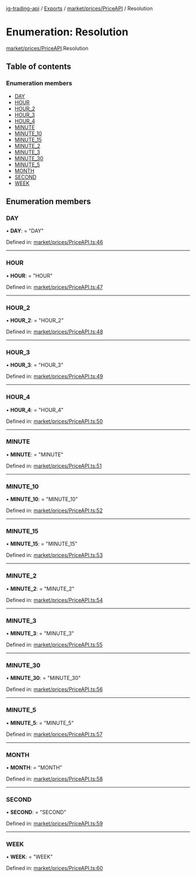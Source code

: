 [ig-trading-api](../README.md) / [Exports](../modules.md) / [market/prices/PriceAPI](../modules/market_prices_priceapi.md) / Resolution

# Enumeration: Resolution

[market/prices/PriceAPI](../modules/market_prices_priceapi.md).Resolution

## Table of contents

### Enumeration members

- [DAY](market_prices_priceapi.resolution.md#day)
- [HOUR](market_prices_priceapi.resolution.md#hour)
- [HOUR_2](market_prices_priceapi.resolution.md#hour_2)
- [HOUR_3](market_prices_priceapi.resolution.md#hour_3)
- [HOUR_4](market_prices_priceapi.resolution.md#hour_4)
- [MINUTE](market_prices_priceapi.resolution.md#minute)
- [MINUTE_10](market_prices_priceapi.resolution.md#minute_10)
- [MINUTE_15](market_prices_priceapi.resolution.md#minute_15)
- [MINUTE_2](market_prices_priceapi.resolution.md#minute_2)
- [MINUTE_3](market_prices_priceapi.resolution.md#minute_3)
- [MINUTE_30](market_prices_priceapi.resolution.md#minute_30)
- [MINUTE_5](market_prices_priceapi.resolution.md#minute_5)
- [MONTH](market_prices_priceapi.resolution.md#month)
- [SECOND](market_prices_priceapi.resolution.md#second)
- [WEEK](market_prices_priceapi.resolution.md#week)

## Enumeration members

### DAY

• **DAY**: = "DAY"

Defined in: [market/prices/PriceAPI.ts:46](https://github.com/bennycode/ig-trading-api/blob/a8e1c4a/src/market/prices/PriceAPI.ts#L46)

---

### HOUR

• **HOUR**: = "HOUR"

Defined in: [market/prices/PriceAPI.ts:47](https://github.com/bennycode/ig-trading-api/blob/a8e1c4a/src/market/prices/PriceAPI.ts#L47)

---

### HOUR_2

• **HOUR_2**: = "HOUR_2"

Defined in: [market/prices/PriceAPI.ts:48](https://github.com/bennycode/ig-trading-api/blob/a8e1c4a/src/market/prices/PriceAPI.ts#L48)

---

### HOUR_3

• **HOUR_3**: = "HOUR_3"

Defined in: [market/prices/PriceAPI.ts:49](https://github.com/bennycode/ig-trading-api/blob/a8e1c4a/src/market/prices/PriceAPI.ts#L49)

---

### HOUR_4

• **HOUR_4**: = "HOUR_4"

Defined in: [market/prices/PriceAPI.ts:50](https://github.com/bennycode/ig-trading-api/blob/a8e1c4a/src/market/prices/PriceAPI.ts#L50)

---

### MINUTE

• **MINUTE**: = "MINUTE"

Defined in: [market/prices/PriceAPI.ts:51](https://github.com/bennycode/ig-trading-api/blob/a8e1c4a/src/market/prices/PriceAPI.ts#L51)

---

### MINUTE_10

• **MINUTE_10**: = "MINUTE_10"

Defined in: [market/prices/PriceAPI.ts:52](https://github.com/bennycode/ig-trading-api/blob/a8e1c4a/src/market/prices/PriceAPI.ts#L52)

---

### MINUTE_15

• **MINUTE_15**: = "MINUTE_15"

Defined in: [market/prices/PriceAPI.ts:53](https://github.com/bennycode/ig-trading-api/blob/a8e1c4a/src/market/prices/PriceAPI.ts#L53)

---

### MINUTE_2

• **MINUTE_2**: = "MINUTE_2"

Defined in: [market/prices/PriceAPI.ts:54](https://github.com/bennycode/ig-trading-api/blob/a8e1c4a/src/market/prices/PriceAPI.ts#L54)

---

### MINUTE_3

• **MINUTE_3**: = "MINUTE_3"

Defined in: [market/prices/PriceAPI.ts:55](https://github.com/bennycode/ig-trading-api/blob/a8e1c4a/src/market/prices/PriceAPI.ts#L55)

---

### MINUTE_30

• **MINUTE_30**: = "MINUTE_30"

Defined in: [market/prices/PriceAPI.ts:56](https://github.com/bennycode/ig-trading-api/blob/a8e1c4a/src/market/prices/PriceAPI.ts#L56)

---

### MINUTE_5

• **MINUTE_5**: = "MINUTE_5"

Defined in: [market/prices/PriceAPI.ts:57](https://github.com/bennycode/ig-trading-api/blob/a8e1c4a/src/market/prices/PriceAPI.ts#L57)

---

### MONTH

• **MONTH**: = "MONTH"

Defined in: [market/prices/PriceAPI.ts:58](https://github.com/bennycode/ig-trading-api/blob/a8e1c4a/src/market/prices/PriceAPI.ts#L58)

---

### SECOND

• **SECOND**: = "SECOND"

Defined in: [market/prices/PriceAPI.ts:59](https://github.com/bennycode/ig-trading-api/blob/a8e1c4a/src/market/prices/PriceAPI.ts#L59)

---

### WEEK

• **WEEK**: = "WEEK"

Defined in: [market/prices/PriceAPI.ts:60](https://github.com/bennycode/ig-trading-api/blob/a8e1c4a/src/market/prices/PriceAPI.ts#L60)

